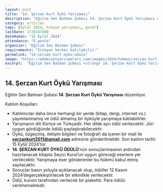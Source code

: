 ```yaml
---
layout: post
title: "14. Şerzan Kurt Öykü Yarışması"
description: "Eğitim Sen Batman Şubesi 14. Şerzan Kurt Öykü Yarışması düzenliyor."
category: articles
tags: [eylül 2024, hikaye yarışması, genel]
lastDate: 1726347600
dateHuman: "15 Eylül 2024"
attendance: "E-posta"
organizer: "Eğitim Sen Batman Şubesi"
requirements: "İsteyen herkes katılabilir."
permalink: "14-serzan-kurt-oyku-odulu"
image: "https://edebiyatyarismalari.com/images/2024/temmuz/serzan-kurt-oyku-yarismasi.jpg"
excerpt:  "Eğitim Sen Batman Şubesi <strong> 14. Şerzan Kurt Öykü Yarışması </strong> düzenliyor."
---
```


## 14. Şerzan Kurt Öykü Yarışması
Eğitim Sen Batman Şubesi **14. Şerzan Kurt Öykü Yarışması** düzenliyor.  

Katılım Koşulları:

- Katılımcılar daha önce herhangi bir yerde (kitap, dergi, internet vs.) yayımlanmamış ve ödül almamış bir öyküyle yarışmaya katılabilirler.
- Yarışmanın dili Kürtçe ve Türkçedir. Her dilde ayrı ödül verilecektir. Jüri uygun gördüğünde ödülü paylaştırabilecektir.
- Öykü, özgeçmiş, iletişim bilgileri ve fotoğrafı da içeren bir mail ile **serzankurt2011@gmail.com** adresine gönderilmelidir. Son katılım tarihi: 15 Eylül 2024’tür
- **14. ŞERZAN KURT ÖYKÜ ÖDÜLÜ**’nün sonuçlanmasının ardından hazırlanacak kitapta Seçici Kurul’un uygun göreceği eserlere yer verilecektir. Yarışmaya eser gönderenler bu hükmü kabul etmiş sayılacaktır.
- Sonuçlar basın yoluyla açıklanacak olup, ödüller 12 Kasım 2024’degerçekleştirilecek bir etkinlikle verilecektir.
- Ödül, kurum tarafından verilecek bir plakettir. Para ödülü verilmemektedir.